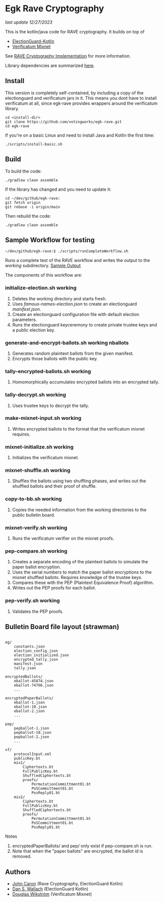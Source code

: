 # Egk Rave Cryptography

_last update 12/27/2023_

This is the kotlin/java code for RAVE cryptography. It builds on top of 

* [ElectionGuard-Kotlin](https://github.com/votingworks/electionguard-kotlin-multiplatform)
* [Verificatum Mixnet](https://www.verificatum.org/)

See [RAVE Cryptography Implementation](https://github.com/votingworks/rave-cryptography-implementation) for more information.

Library dependencies are summarized [here](dependencies.txt).

## Install

This version is completely self-contained, by including a copy of the electionguard and verificatum jars in it.
This means you dont have to install verificatum at all, since egk-rave provides wrappers around the verificatum
library.

````
cd <install-dir>
git clone https://github.com/votingworks/egk-rave.git
cd egk-rave
````

If you're on a basic Linux and need to install Java and Kotlin the first time:

````
./scripts/install-basic.sh
````

## Build

To build the code:

````
./gradlew clean assemble
````

If the library has changed and you need to update it:

````
cd ~/dev/github/egk-rave:
git fetch origin
git rebase -i origin/main
````

Then rebuild the code:

````
./gradlew clean assemble
````

## Sample Workflow for testing

````
~/dev/github/egk-rave:$ ./scripts/runCompleteWorkflow.sh
````

Runs a complete test of the RAVE workflow and writes the output to the _working_ subdirectory. [Sample Output](docs/workflowOutput.txt)

The components of this workflow are:

###  initialize-election.sh working

1. Deletes the working directory and starts fresh.
2. Uses _famous-names-election.json_ to create an electionguard _manifest.json_.
3. Create an electionguard configuration file with default election parameters.
4. Runs the electionguard keyceremony to create private trustee keys and a public election key.

###  generate-and-encrypt-ballots.sh working nballots

1. Generates random plaintext ballots from the given manifest.
2. Encrypts those ballots with the public key.

###  tally-encrypted-ballots.sh working

1. Homomorphically accumulates encrypted ballots into an encrypted tally.

###  tally-decrypt.sh working

1. Uses trustee keys to decrypt the tally.

###  make-mixnet-input.sh working

1. Writes encrypted ballots to the format that the verificatum mixnet requires.

###  mixnet-initialize.sh working

1. Initializes the verificatum mixnet.

###  mixnet-shuffle.sh working

1. Shuffles the ballots using two shuffling phases, and writes out the shuffled ballots and their proof of shuffle.

###  copy-to-bb.sh working

1. Copies the needed information from the working directories to the public bulletin board.

###  mixnet-verify.sh working

1. Runs the verificatum verifier on the mixnet proofs.

###  pep-compare.sh working

1. Creates a separate encoding of the plaintext ballots to simulate the paper ballot encryption.
2. Uses the serial numbers to match the paper ballot encryptions to the mixnet shuffled ballots. Requires knowledge of the trustee keys.
3. Compares these with the PEP (Plaintext Equivalence Proof) algorithm.
4. Writes out the PEP proofs for each ballot.

###  pep-verify.sh working

1. Validates the PEP proofs.


## Bulletin Board file layout (strawman)

````

eg/
    constants.json
    election_config.json
    election_initialized.json
    encrypted_tally.json
    manifest.json
    tally.json

encryptedBallots/
    eballot-45874.json
    eballot-74766.json
    ...
    
encryptedPaperBallots/
    eballot-1.json
    eballot-10.json
    eballot-2.json
    ...    

pep/
    pepballot-1.json
    pepballot-10.json
    pepballot-2.json
    ...

vf/
    protocolInput.xml
    publicKey.bt
    mix1/
        Ciphertexts.bt
        FullPublicKey.bt
        ShuffledCiphertexts.bt
        proofs/
            PermutationCommittment01.bt
            PoSCommittment01.bt
            PosReply01.bt
    mix2/
        Ciphertexts.bt
        FullPublicKey.bt
        ShuffledCiphertexts.bt
        proofs/
            PermutationCommittment01.bt
            PoSCommittment01.bt
            PosReply01.bt
````

Notes

1. encryptedPaperBallots/ and pep/ only exist if pep-compare.sh is run.
2. Note that when the "paper ballots" are encrypted, the ballot id is removed.


## Authors
- [John Caron](https://github.com/JohnLCaron) (Rave Cryptography, ElectionGuard Kotlin)
- [Dan S. Wallach](https://www.cs.rice.edu/~dwallach/) (ElectionGuard Kotlin)
- [Douglas Wikström](https://www.verificatum.org/) (Verificatum Mixnet)

